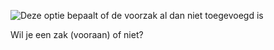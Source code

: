 
![Deze optie bepaalt of de voorzak al dan niet toegevoegd is](/img/patterns/huey/options/pouch.png)

Wil je een zak (vooraan) of niet?